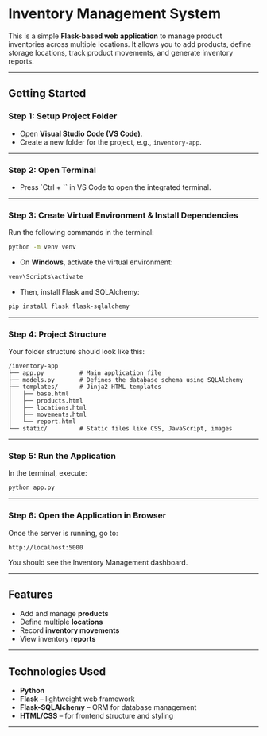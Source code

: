# Inventory Management System

This is a simple **Flask-based web application** to manage product inventories across multiple locations. It allows you to add products, define storage locations, track product movements, and generate inventory reports.

---

## Getting Started

### Step 1: Setup Project Folder

* Open **Visual Studio Code (VS Code)**.
* Create a new folder for the project, e.g., `inventory-app`.

---

### Step 2: Open Terminal

* Press \`Ctrl + \`\` in VS Code to open the integrated terminal.

---

### Step 3: Create Virtual Environment & Install Dependencies

Run the following commands in the terminal:

```bash
python -m venv venv
```

* On **Windows**, activate the virtual environment:

```bash
venv\Scripts\activate
```

* Then, install Flask and SQLAlchemy:

```bash
pip install flask flask-sqlalchemy
```

--- 

### Step 4: Project Structure

Your folder structure should look like this:

```
/inventory-app
├── app.py          # Main application file
├── models.py       # Defines the database schema using SQLAlchemy
├── templates/      # Jinja2 HTML templates
│   ├── base.html
│   ├── products.html
│   ├── locations.html
│   ├── movements.html
│   └── report.html
└── static/         # Static files like CSS, JavaScript, images
```

---

### Step 5: Run the Application

In the terminal, execute:

```bash
python app.py
```

---

### Step 6: Open the Application in Browser

Once the server is running, go to:

```
http://localhost:5000
```

You should see the Inventory Management dashboard.

---

## Features

* Add and manage **products**
* Define multiple **locations**
* Record **inventory movements**
* View inventory **reports**

---

## Technologies Used

* **Python**
* **Flask** – lightweight web framework
* **Flask-SQLAlchemy** – ORM for database management
* **HTML/CSS** – for frontend structure and styling

---


